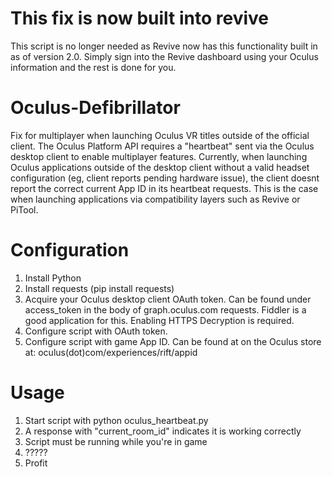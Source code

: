 # This fix is now built into revive
This script is no longer needed as Revive now has this functionality built in as of version 2.0. Simply sign into the Revive dashboard using your Oculus information and the rest is done for you.
# Oculus-Defibrillator
Fix for multiplayer when launching Oculus VR titles outside of the official client. The Oculus Platform API requires a "heartbeat" sent via the Oculus desktop client to enable multiplayer features. Currently, when launching Oculus applications outside of the desktop client without a valid headset configuration (eg, client reports pending hardware issue), the client doesnt report the correct current App ID in its heartbeat requests. This is the case when launching applications via compatibility layers such as Revive or PiTool.
# Configuration
1. Install Python
2. Install requests (pip install requests)
3. Acquire your Oculus desktop client OAuth token. Can be found under access_token in the body of graph.oculus.com requests. Fiddler is a good application for this. Enabling HTTPS Decryption is required.
4. Configure script with OAuth token.
5. Configure script with game App ID. Can be found at on the Oculus store at: oculus(dot)com/experiences/rift/appid
# Usage
1. Start script with python oculus_heartbeat.py
2. A response with "current_room_id" indicates it is working correctly
3. Script must be running while you're in game
4. ?????
5. Profit
